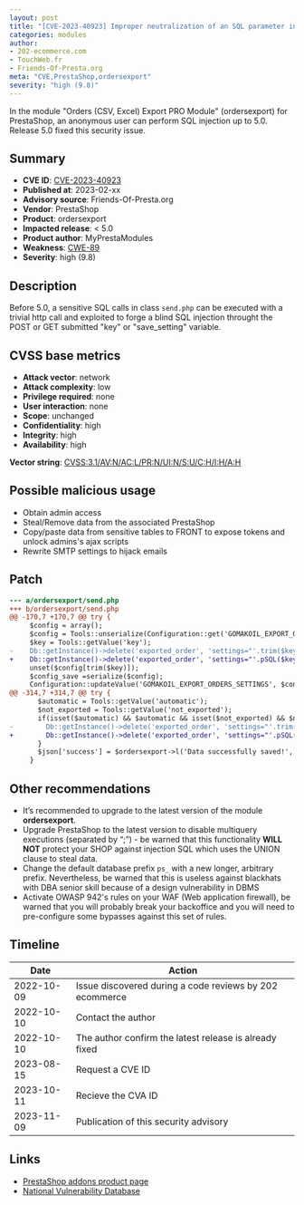 ```yaml
---
layout: post
title: "[CVE-2023-40923] Improper neutralization of an SQL parameter in ordersexport module for PrestaShop"
categories: modules
author:
- 202-ecommerce.com
- TouchWeb.fr
- Friends-Of-Presta.org
meta: "CVE,PrestaShop,ordersexport"
severity: "high (9.8)"
---
```


In the module "Orders (CSV, Excel) Export PRO Module" (ordersexport) for PrestaShop, an anonymous user can perform SQL injection up to 5.0. Release 5.0 fixed this security issue.

## Summary

* **CVE ID**: [CVE-2023-40923](https://cve.mitre.org/cgi-bin/cvename.cgi?name=CVE-2023-40923)
* **Published at**: 2023-02-xx
* **Advisory source**: Friends-Of-Presta.org
* **Vendor**: PrestaShop
* **Product**: ordersexport
* **Impacted release**: < 5.0
* **Product author**: MyPrestaModules
* **Weakness**: [CWE-89](https://cwe.mitre.org/data/definitions/89.html)
* **Severity**: high (9.8)

## Description

Before 5.0, a sensitive SQL calls in class `send.php` can be executed with a trivial http call and exploited to forge a blind SQL injection throught the POST or GET submitted "key" or "save_setting" variable.


## CVSS base metrics

* **Attack vector**: network
* **Attack complexity**: low
* **Privilege required**: none
* **User interaction**: none
* **Scope**: unchanged
* **Confidentiality**: high
* **Integrity**: high
* **Availability**: high

**Vector string**: [CVSS:3.1/AV:N/AC:L/PR:N/UI:N/S:U/C:H/I:H/A:H](https://nvd.nist.gov/vuln-metrics/cvss/v3-calculator?vector=AV:N/AC:L/PR:N/UI:N/S:U/C:H/I:H/A:H)

## Possible malicious usage

* Obtain admin access
* Steal/Remove data from the associated PrestaShop
* Copy/paste data from sensitive tables to FRONT to expose tokens and unlock admins's ajax scripts
* Rewrite SMTP settings to hijack emails

## Patch

```diff
--- a/ordersexport/send.php
+++ b/ordersexport/send.php
@@ -170,7 +170,7 @@ try {
     $config = array();
     $config = Tools::unserialize(Configuration::get('GOMAKOIL_EXPORT_ORDERS_SETTINGS','', $default_shop_group_id, $default_shop_id));
     $key = Tools::getValue('key');
-    Db::getInstance()->delete('exported_order', 'settings="'.trim($key).'"');
+    Db::getInstance()->delete('exported_order', 'settings="'.pSQL($key).'"');
     unset($config[trim($key)]);
     $config_save =serialize($config);
     Configuration::updateValue('GOMAKOIL_EXPORT_ORDERS_SETTINGS', $config_save, false, $default_shop_group_id, $default_shop_id);
@@ -314,7 +314,7 @@ try {
       $automatic = Tools::getValue('automatic');
       $not_exported = Tools::getValue('not_exported');
       if(isset($automatic) && $automatic && isset($not_exported) && $not_exported ){
-        Db::getInstance()->delete('exported_order', 'settings="'.trim(Tools::getValue('save_setting')).'"');
+        Db::getInstance()->delete('exported_order', 'settings="'.pSQL(Tools::getValue('save_setting')).'"');
       }
       $json['success'] = $ordersexport->l('Data successfully saved!', 'send');
     }
```

## Other recommendations

* It’s recommended to upgrade to the latest version of the module **ordersexport**.
* Upgrade PrestaShop to the latest version to disable multiquery executions (separated by “;”) - be warned that this functionality **WILL NOT** protect your SHOP against injection SQL which uses the UNION clause to steal data.
* Change the default database prefix `ps_` with a new longer, arbitrary prefix. Nevertheless, be warned that this is useless against blackhats with DBA senior skill because of a design vulnerability in DBMS
* Activate OWASP 942's rules on your WAF (Web application firewall), be warned that you will probably break your backoffice and you will need to pre-configure some bypasses against this set of rules.


## Timeline

| Date | Action |
|--|--|
| 2022-10-09 | Issue discovered during a code reviews by 202 ecommerce |
| 2022-10-10 | Contact the author |
| 2022-10-10 | The author confirm the latest release is already fixed |
| 2023-08-15 | Request a CVE ID |
| 2023-10-11 | Recieve the CVA ID |
| 2023-11-09 | Publication of this security advisory |

## Links

* [PrestaShop addons product page](https://addons.prestashop.com/en/data-import-export/17596-orders-csv-excel-export-pro.html)
* [National Vulnerability Database](https://cve.mitre.org/cgi-bin/cvename.cgi?name=CVE-2023-40923)

